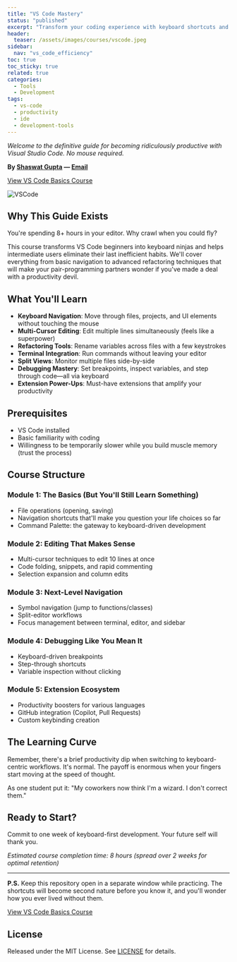 ```yaml
---
title: "VS Code Mastery"
status: "published"
excerpt: "Transform your coding experience with keyboard shortcuts and advanced techniques in VS Code."
header:
  teaser: /assets/images/courses/vscode.jpeg
sidebar:
  nav: "vs_code_efficiency"
toc: true
toc_sticky: true
related: true
categories:
  - Tools
  - Development
tags:
  - vs-code
  - productivity
  - ide
  - development-tools
---
```


_Welcome to the definitive guide for becoming ridiculously productive with Visual Studio Code. No mouse required._

**By [Shaswat Gupta](https://www.linkedin.com/in/shaswat-gupta/) &mdash; [Email](mailto:shagupta@ethz.ch)**

<a href="https://github.com/Shaswat-G/vs-code-basics" class="btn btn--primary" target="_blank" rel="noopener">View VS Code Basics Course</a>

![VSCode](vscode.jpeg)

## Why This Guide Exists

You're spending 8+ hours in your editor. Why crawl when you could fly?

This course transforms VS Code beginners into keyboard ninjas and helps intermediate users eliminate their last inefficient habits. We'll cover everything from basic navigation to advanced refactoring techniques that will make your pair-programming partners wonder if you've made a deal with a productivity devil.

## What You'll Learn

- **Keyboard Navigation**: Move through files, projects, and UI elements without touching the mouse
- **Multi-Cursor Editing**: Edit multiple lines simultaneously (feels like a superpower)
- **Refactoring Tools**: Rename variables across files with a few keystrokes
- **Terminal Integration**: Run commands without leaving your editor
- **Split Views**: Monitor multiple files side-by-side
- **Debugging Mastery**: Set breakpoints, inspect variables, and step through code—all via keyboard
- **Extension Power-Ups**: Must-have extensions that amplify your productivity

## Prerequisites

- VS Code installed
- Basic familiarity with coding
- Willingness to be temporarily slower while you build muscle memory (trust the process)

## Course Structure

### Module 1: The Basics (But You'll Still Learn Something)

- File operations (opening, saving)
- Navigation shortcuts that'll make you question your life choices so far
- Command Palette: the gateway to keyboard-driven development

### Module 2: Editing That Makes Sense

- Multi-cursor techniques to edit 10 lines at once
- Code folding, snippets, and rapid commenting
- Selection expansion and column edits

### Module 3: Next-Level Navigation

- Symbol navigation (jump to functions/classes)
- Split-editor workflows
- Focus management between terminal, editor, and sidebar

### Module 4: Debugging Like You Mean It

- Keyboard-driven breakpoints
- Step-through shortcuts
- Variable inspection without clicking

### Module 5: Extension Ecosystem

- Productivity boosters for various languages
- GitHub integration (Copilot, Pull Requests)
- Custom keybinding creation

## The Learning Curve

Remember, there's a brief productivity dip when switching to keyboard-centric workflows. It's normal. The payoff is enormous when your fingers start moving at the speed of thought.

As one student put it: "My coworkers now think I'm a wizard. I don't correct them."

## Ready to Start?

Commit to one week of keyboard-first development. Your future self will thank you.

_Estimated course completion time: 8 hours (spread over 2 weeks for optimal retention)_

---

**P.S.** Keep this repository open in a separate window while practicing. The shortcuts will become second nature before you know it, and you'll wonder how you ever lived without them.

<a href="https://github.com/Shaswat-G/vs-code-basics" class="btn btn--primary" target="_blank" rel="noopener">View VS Code Basics Course</a>

## License

Released under the MIT License. See [LICENSE](/assets/files/MIT_License.md) for details.
